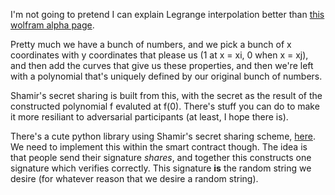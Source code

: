 I'm not going to pretend I can explain Legrange interpolation better than [this
wolfram alpha
page](http://mathworld.wolfram.com/LagrangeInterpolatingPolynomial.html).

Pretty much we have a bunch of numbers, and we pick a bunch of x coordinates
with y coordinates that please us (1 at x = xi, 0 when x = xj), and then add
the curves that give us these properties, and then we're left with a polynomial
that's uniquely defined by our original bunch of numbers.

Shamir's secret sharing is built from this, with the secret as the result of
the constructed polynomial f evaluted at f(0). There's stuff you can do to make
it more resiliant to adversarial participants (at least, I hope there is).

There's a cute python library using Shamir's secret sharing scheme,
[here](https://github.com/blockstack/secret-sharing). We need to implement this
within the smart contract though. The idea is that people send their signature
_shares_, and together this constructs one signature which verifies correctly.
This signature **is** the random string we desire (for whatever reason that we
desire a random string).
